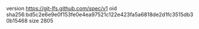 version https://git-lfs.github.com/spec/v1
oid sha256:bd5c2e6e9e0f153fe0e4ea97521c122e423fa5a6818de2d1fc3515db30b15468
size 2805
